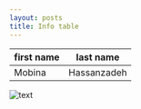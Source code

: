 ```yaml
---
layout: posts
title: Info table
---
```

| first name | last name   |
| ---------- | ----------- |
| Mobina     | Hassanzadeh |

![text]()
